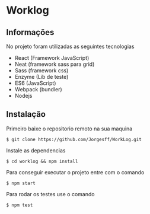 Worklog
=======

Informações
-------
No projeto foram utilizadas as seguintes tecnologias

 - React (Framework JavaScript)
 - Neat (framework sass para grid)
 - Sass (framework css)
 - Enzyme (Lib de teste)
 - ES6 (JavaScript)
 - Webpack (bundler)
 - Nodejs 

Instalação
-------
Primeiro baixe o repositorio remoto na sua maquina 

    $ git clone https://github.com/Jorgesff/WorkLog.git
   
  Instale as dependencias

    $ cd worklog && npm install
 
Para conseguir executar o projeto entre com o comando
 
    $ npm start

Para rodar os testes use o comando 

    $ npm test
